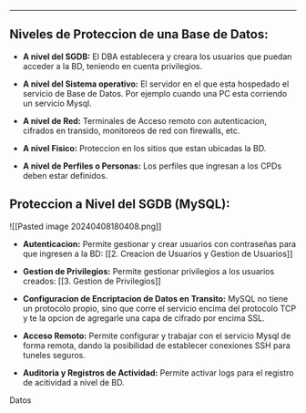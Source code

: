 
---
## Niveles de Proteccion de una Base de Datos:

- **A nivel del SGDB:**
	 El DBA establecera y creara los usuarios que puedan acceder a la BD, teniendo en cuenta privilegios.
- **A nivel del Sistema operativo:**
	 El servidor en el que esta hospedado el servicio de Base de Datos. 
	 Por ejemplo cuando una PC esta corriendo un servicio Mysql.
	 
- **A nivel de Red:**
	 Terminales de Acceso remoto con autenticacion, cifrados en transido, monitoreos de red con firewalls, etc.
	 
- **A nivel Fisico:**
	 Proteccion en los sitios que estan ubicadas la BD.
	 
- **A nivel de Perfiles o Personas:**
	 Los perfiles que ingresan a los CPDs deben estar definidos.


## Proteccion a Nivel del SGDB (MySQL):

![[Pasted image 20240408180408.png]]

- **Autenticacion:**
	 Permite gestionar y crear usuarios con contraseñas para que ingresen a la BD:
	 [[2. Creacion de Usuarios y Gestion de Usuarios]]
	 
- **Gestion de Privilegios:**
	 Permite gestionar privilegios a los usuarios creados:
	 [[3. Gestion de Privilegios]]
- **Configuracion de Encriptacion de Datos en Transito:**
	 MySQL no tiene un protocolo propio, sino que corre el servicio encima del protocolo TCP y te la opcion de agregarle una capa de cifrado por encima SSL.
	  
- **Acceso Remoto:**
	 Permite configurar y trabajar con el servicio Mysql de forma remota, dando la posibilidad de establecer conexiones SSH para tuneles seguros.
	 
- **Auditoria y Registros de Actividad:**
	 Permite activar logs para el registro de acitividad a nivel de BD.























Datos